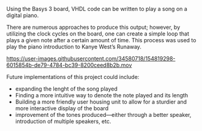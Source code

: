 Using the Basys 3 board, VHDL code can be written to play a song on a digital piano.

There are numerous approaches to produce this output; however, by utilizing the clock cycles on the board, one can create a simple loop that plays a given note after a certain amount of time. This process was used to play the piano introduction to Kanye West’s Runaway.

https://user-images.githubusercontent.com/34580718/154819298-6015854b-de79-4784-bc39-8200ceed8b2b.mov


Future implementations of this project could include:
- expanding the lenght of the song played
- Finding a more intuitive way to denote the note played and its length
- Building a more friendly user housing unit to allow for a sturdier and more interactive display of the board
- improvement of the tones produced—either through a better speaker, introduction of multiple speakers, etc.
